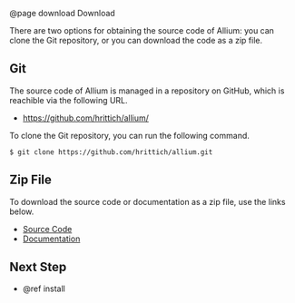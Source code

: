 @page download Download

There are two options for obtaining the source code of Allium: you
can clone the Git repository, or you can download the code as a zip file.

## Git

The source code of Allium is managed in a repository on GitHub, which is
reachible via the following URL.

- <https://github.com/hrittich/allium/>

To clone the Git repository, you can run the following command.

    $ git clone https://github.com/hrittich/allium.git

## Zip File

To download the source code or documentation as a zip file, use the links
below.

- [Source Code](https://github.com/hrittich/allium/archive/refs/heads/main.zip)
- [Documentation](https://github.com/hrittich/allium/archive/refs/heads/gh-pages.zip)

## Next Step

- @ref install
